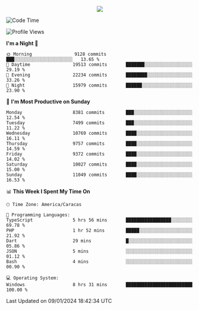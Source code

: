 <p align="center">
  <a href="http://www.github.com/thevacs">
    <img src="https://github-readme-streak-stats.herokuapp.com/?user=thevacs&stroke=ffffff&background=1c1917&ring=0891b2&fire=0891b2&currStreakNum=ffffff&currStreakLabel=0891b2&sideNums=ffffff&sideLabels=ffffff&dates=ffffff&hide_border=true" />
  </a>
</p>

<!--START_SECTION:waka-->
![Code Time](http://img.shields.io/badge/Code%20Time-1%2C928%20hrs%2030%20mins-blue)

![Profile Views](http://img.shields.io/badge/Profile%20Views-0-blue)

**I'm a Night 🦉** 

```text
🌞 Morning                9128 commits        ███░░░░░░░░░░░░░░░░░░░░░░   13.65 % 
🌆 Daytime                19513 commits       ███████░░░░░░░░░░░░░░░░░░   29.19 % 
🌃 Evening                22234 commits       ████████░░░░░░░░░░░░░░░░░   33.26 % 
🌙 Night                  15979 commits       ██████░░░░░░░░░░░░░░░░░░░   23.90 % 
```
📅 **I'm Most Productive on Sunday** 

```text
Monday                   8381 commits        ███░░░░░░░░░░░░░░░░░░░░░░   12.54 % 
Tuesday                  7499 commits        ███░░░░░░░░░░░░░░░░░░░░░░   11.22 % 
Wednesday                10769 commits       ████░░░░░░░░░░░░░░░░░░░░░   16.11 % 
Thursday                 9757 commits        ████░░░░░░░░░░░░░░░░░░░░░   14.59 % 
Friday                   9372 commits        ████░░░░░░░░░░░░░░░░░░░░░   14.02 % 
Saturday                 10027 commits       ████░░░░░░░░░░░░░░░░░░░░░   15.00 % 
Sunday                   11049 commits       ████░░░░░░░░░░░░░░░░░░░░░   16.53 % 
```


📊 **This Week I Spent My Time On** 

```text
🕑︎ Time Zone: America/Caracas

💬 Programming Languages: 
TypeScript               5 hrs 56 mins       █████████████████░░░░░░░░   69.78 % 
PHP                      1 hr 52 mins        █████░░░░░░░░░░░░░░░░░░░░   21.92 % 
Dart                     29 mins             █░░░░░░░░░░░░░░░░░░░░░░░░   05.86 % 
JSON                     5 mins              ░░░░░░░░░░░░░░░░░░░░░░░░░   01.12 % 
Bash                     4 mins              ░░░░░░░░░░░░░░░░░░░░░░░░░   00.90 % 

💻 Operating System: 
Windows                  8 hrs 31 mins       █████████████████████████   100.00 % 
```


 Last Updated on 09/01/2024 18:42:34 UTC
<!--END_SECTION:waka-->

